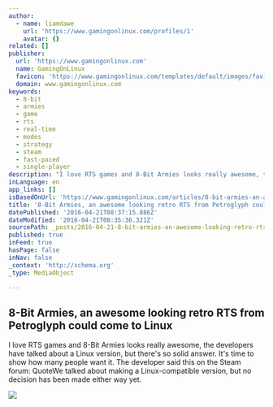 ```yaml
---
author:
  - name: liamdawe
    url: 'https://www.gamingonlinux.com/profiles/1'
    avatar: {}
related: []
publisher:
  url: 'https://www.gamingonlinux.com'
  name: GamingOnLinux
  favicon: 'https://www.gamingonlinux.com/templates/default/images/favicons/favicon.ico'
  domain: www.gamingonlinux.com
keywords:
  - 8-bit
  - armies
  - game
  - rts
  - real-time
  - modes
  - strategy
  - steam
  - fast-paced
  - single-player
description: "I love RTS games and 8-Bit Armies looks really awesome, the developers have talked about a Linux version, but there's so solid answer. It's time to show how many people want it. The developer said this on the Steam forum: QuoteWe talked about making a Linux-compatible version, but no decision has been made either way yet."
inLanguage: en
app_links: []
isBasedOnUrl: 'https://www.gamingonlinux.com/articles/8-bit-armies-an-awesome-looking-retro-rts-from-petroglyph-could-come-to-linux.7072'
title: '8-Bit Armies, an awesome looking retro RTS from Petroglyph could come to Linux'
datePublished: '2016-04-21T08:37:15.886Z'
dateModified: '2016-04-21T08:35:36.321Z'
sourcePath: _posts/2016-04-21-8-bit-armies-an-awesome-looking-retro-rts-from-petroglyph-c.md
published: true
inFeed: true
hasPage: false
inNav: false
_context: 'http://schema.org'
_type: MediaObject

---
```

<article style=""><h1>8-Bit Armies, an awesome looking retro RTS from Petroglyph could come to Linux</h1><p>I love RTS games and 8-Bit Armies looks really awesome, the developers have talked about a Linux version, but there's so solid answer. It's time to show how many people want it. The developer said this on the Steam forum: QuoteWe talked about making a Linux-compatible version, but no decision has been made either way yet.</p><img src="https://www.gamingonlinux.com/uploads/articles/tagline_images/1965111439id7072gol.jpg" /></article>
